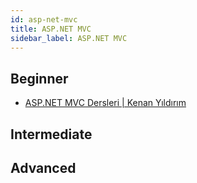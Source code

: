 ```yaml
---
id: asp-net-mvc
title: ASP.NET MVC
sidebar_label: ASP.NET MVC
---
```


## Beginner

- [ASP.NET MVC Dersleri | Kenan Yıldırım](https://www.youtube.com/watch?v=-Fgpo2HvGIE&list=PLpiXyP9d3U1pUCEi8-S2pXzQchNuqJ3Kp)

## Intermediate

## Advanced
